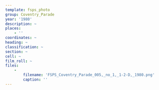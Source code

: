 ```yaml
---
template: fsps_photo
group: Coventry_Parade
year: '1980'
description: ~
places:
    - ''
coordinates: ~
heading: ~
classification: ~
section: ~
cell: ~
film_roll: ~
files:
    -
        filename: 'FSPS_Coventry_Parade_005,_no_1,_1-2-D,_1980.png'
        caption: ''
---
```

